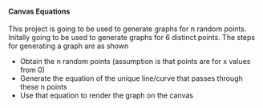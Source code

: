 #### Canvas Equations

This project is going to be used to generate graphs for n random points. Initally going to be
used to generate graphs for 6 distinct points. The steps for generating a graph are as shown

* Obtain the n random points (assumption is that points are for x values from 0)
* Generate the equation of the unique line/curve that passes through these n points
* Use that equation to render the graph on the canvas